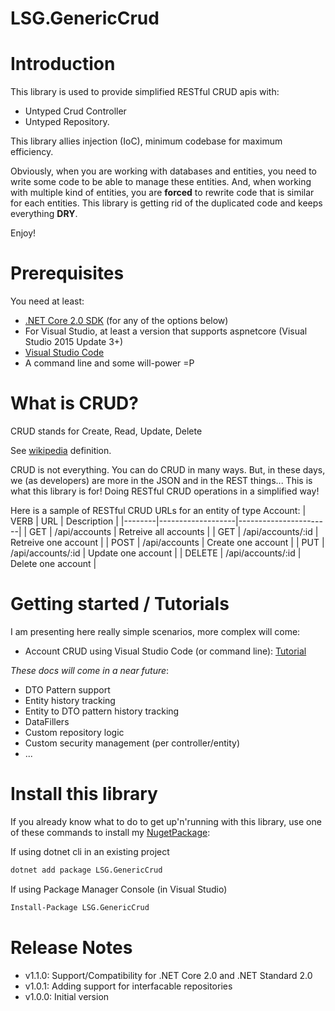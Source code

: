 # LSG.GenericCrud

# Introduction
This library is used to provide simplified RESTful CRUD apis with:
- Untyped Crud Controller
- Untyped Repository. 

This library allies injection (IoC), minimum codebase for maximum efficiency.

Obviously, when you are working with databases and entities, you need to write some code to be able to manage these entities. And, when working with multiple kind of entities, you are **forced** to rewrite code that is similar for each  entities. This library is getting rid of the duplicated code and keeps everything **DRY**.

Enjoy!

# Prerequisites
You need at least:
- [.NET Core 2.0 SDK](https://github.com/dotnet/core/blob/master/release-notes/download-archives/2.0.0-download.md) (for any of the options below)
- For Visual Studio, at least a version that supports aspnetcore (Visual Studio 2015 Update 3+)
- [Visual Studio Code](https://code.visualstudio.com/)
- A command line and some will-power =P

# What is CRUD?

CRUD stands for Create, Read, Update, Delete

See [wikipedia](https://en.wikipedia.org/wiki/Create,_read,_update_and_delete) definition.

CRUD is not everything. You can do CRUD in many ways. But, in these days, we (as developers) are more in the JSON and in the REST things... This is what this library is for! Doing RESTful CRUD operations in a simplified way!

Here is a sample of RESTful CRUD URLs for an entity of type Account:
| VERB   | URL               | Description           |
|--------|-------------------|-----------------------|
| GET    | /api/accounts     | Retreive all accounts |
| GET    | /api/accounts/:id | Retreive one account  |
| POST   | /api/accounts     | Create one account    |
| PUT    | /api/accounts/:id | Update one account    |
| DELETE | /api/accounts/:id | Delete one account    |

# Getting started / Tutorials

I am presenting here really simple scenarios, more complex will come:
- Account CRUD using Visual Studio Code (or command line): [Tutorial](docs/1_TutorialAcocuntCrudVisualStudioCode.md)

*These docs will come in a near future*:
- DTO Pattern support
- Entity history tracking
- Entity to DTO pattern history tracking
- DataFillers 
- Custom repository logic
- Custom security management (per controller/entity)
- ...

# Install this library

If you already know what to do to get up'n'running with this library, use one of these commands to install my [NugetPackage](https://www.nuget.org/packages/LSG.GenericCrud/):

If using dotnet cli in an existing project 
```bash
dotnet add package LSG.GenericCrud
```

If using Package Manager Console (in Visual Studio)
```bash
Install-Package LSG.GenericCrud
```

# Release Notes

- v1.1.0: Support/Compatibility for .NET Core 2.0 and .NET Standard 2.0
- v1.0.1: Adding support for interfacable repositories
- v1.0.0: Initial version
